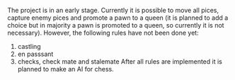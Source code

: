 The project is in an early stage. Currently it is possible to move all pices, capture enemy pices and promote a pawn to a queen (it is planned to add a choice but in majority a pawn is promoted to a queen, so currently it is not necessary). However, the following rules have not been done yet:
1. castling
2. en passsant
3. checks, check mate and stalemate
After all rules are implemented it is planned to make an AI for chess.
